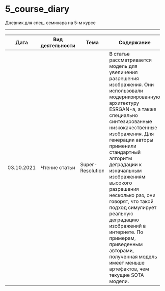 # 5_course_diary
Дневник для спец. семинара на 5-м курсе 

***
| Дата | Вид деятельности | Тема | Содержание | Ссылка |
| --- | --- | --- | --- | --- |
| 03.10.2021 | Чтение статьи |  Super-Resolution | В статье рассматривается модель для увеличения разрешения изображения. Они использовали модернизированную архитектуру ESRGAN-а, а также специально синтезированные низкокачественные изображения. Для генерации авторы применили стандартный алгоритм деградации к изначальным изображениям высокого разрешения несколько раз, они говорят, что такой подход симулирует реальную деградацию изображений в интернете. По примерам, приведенным авторами, полученная модель имеет меньше артефактов, чем текущие SOTA модели. | [Real-ESRGAN: Training Real-World Blind Super-Resolution with Pure Synthetic Data](https://arxiv.org/abs/2107.10833v2)
